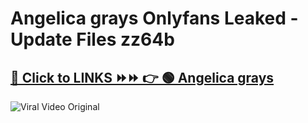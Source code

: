 
 # Angelica grays Onlyfans Leaked - Update Files zz64b

## <h2><a href="https://clipsfans.com/Angelica_grays&ref=git">🔗 Click to LINKS ⏩⏩ 👉 🟢 Angelica grays </a></h2>

<a href="https://clipsfans.com/Angelica_grays&ref=git" rel="nofollow" data-target="animated-image.originalLink"><img src="https://i.ibb.co.com/xMMVF88/686577567.gif" alt="Viral Video Original" style="max-width: 100%; display: inline-block;" data-target="animated-image.originalImage"></a>

